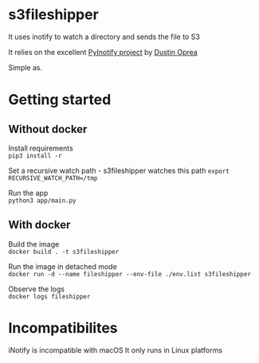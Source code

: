 # s3fileshipper
It uses inotify to watch a directory and sends the file to S3

It relies on the excellent [PyInotify project](https://github.com/dsoprea/PyInotify) by [Dustin Oprea](https://github.com/dsoprea)

Simple as.

# Getting started
## Without docker
Install requirements <br>
`pip3 install -r`

Set a recursive watch path - s3fileshipper watches this path
`export RECURSIVE_WATCH_PATH=/tmp`

Run the app <br>
`python3 app/main.py`

## With docker
Build the image <br>
`docker build . -t s3fileshipper`

Run the image in detached mode <br>
`docker run -d --name fileshipper --env-file ./env.list s3fileshipper`

Observe the logs <br>
`docker logs fileshipper`


# Incompatibilites
iNotify is incompatible with macOS
It only runs in Linux platforms